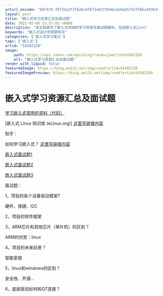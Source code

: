 ```yaml
---
arturl_encode: "687474:70733a2f2f626c6f672e6373646e2e6e65742f505a30363035:2f61727469636c652f64657461696c732f3534333832333230"
layout: post
title: "嵌入式学习资源汇总及面试题"
date: 2021-05-06 13:57:03 +0800
description: "本文档提供了嵌入式领域的学习资源与面试题解析，包括嵌入式Linu"
keywords: "嵌入式设计师真题知乎"
categories: ['嵌入式学习笔记']
tags: ['嵌入式']
artid: "54382320"
image:
    path: https://api.vvhan.com/api/bing?rand=sj&artid=54382320
    alt: "嵌入式学习资源汇总及面试题"
render_with_liquid: false
featuredImage: https://bing.ee123.net/img/rand?artid=54382320
featuredImagePreview: https://bing.ee123.net/img/rand?artid=54382320
---
```


# 嵌入式学习资源汇总及面试题

[学习嵌入式常用的资料（代码）](https://github.com/849430904/Linux-ARM9-)

[嵌入式 Linux 知识库 (eLinux.org)]
[这里写链接内容](https://github.com/849430904/elinux)

知乎：
  
如何学习嵌入式？
[这里写链接内容](https://www.zhihu.com/question/22252234/answer/20769642)

[嵌入式面试题1](http://www.jobui.com/mianshiti/it/qianrushi/?n=1)

[嵌入式面试题2](http://cv.qiaobutang.com/post/55b21f710cf20b05d65260ca)

[嵌入式面试题3](http://www.embedu.org/jobs/mianshiti/)

面试题：
  
1，项目的各个设备驱动框架?
  
硬件、按键、I2C
  
2，项目的软件框架
  
3，ARM芯片和其他芯片（单片机）的区别？
  
ARM的优势：linux
  
4，项目的未来前景？
  
智能家居
  
5，linux和windows的区别？
  
安全性、开源…
  
6，底层驱动如何和QT连接？